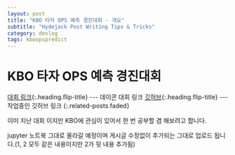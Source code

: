 ```yaml
---
layout: post
title: "KBO 타자 OPS 예측 경진대회 - 개요"
subtitle: "Hydejack Post Writing Tips & Tricks"
category: devlog
tags: kboopspredict
---
```


# KBO 타자 OPS 예측 경진대회

[대회 링크]{:.heading.flip-title} --- 데이콘 대회 링크
[깃허브]{:.heading.flip-title} --- 작업중인 깃허브 링크
{:.related-posts.faded}

이미 지난 대회 이지만 KBO에 관심이 있어서 한 번 공부할 겸 해보려고 합니다.

jupyter 노트북 그대로 올라갈 예정이며 게시글 수정없이 추가되는 그대로 업로드 됩니다.(1, 2 모두 같은 내용이지만 2가 뒷 내용 추가됨)

[대회 링크]: https://dacon.io/competitions/official/62540/overview/description
[깃허브]: https://github.com/dlsdud9098/kbo\_ops\_predict